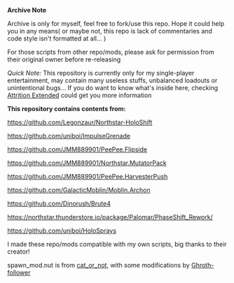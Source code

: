 **Archive Note**

Archive is only for myself, feel free to fork/use this repo. Hope it could help you in any means( or maybe not, this repo is lack of commentaries and code style isn't formatted at all... )

For those scripts from other repo/mods, please ask for permission from their original owner before re-releasing


*Quick Note:* This repository is currently only for my single-player entertainment, may contain many useless stuffs, unbalanced loadouts or unintentional bugs... If you do want to know what's inside here, checking [Attrition Extended](https://thunderstore.io/c/northstar/p/SoftSleeper/Attrition_Extended_Overhaul/) could get you more information


**This repository contains contents from:**

https://github.com/Legonzaur/Northstar-HoloShift

https://github.com/uniboi/ImpulseGrenade

https://github.com/JMM889901/PeePee.Flipside

https://github.com/JMM889901/Northstar.MutatorPack

https://github.com/JMM889901/PeePee.HarvesterPush

https://github.com/GalacticMoblin/Moblin.Archon

https://github.com/Dinorush/Brute4

https://northstar.thunderstore.io/package/Palomar/PhaseShift_Rework/

https://github.com/uniboi/HoloSprays

I made these repo/mods compatible with my own scripts, big thanks to their creator!

spawn_mod.nut is from [cat_or_not](https://github.com/catornot), with some modifications by [Ghroth-follower](https://github.com/Ghroth-follower)

